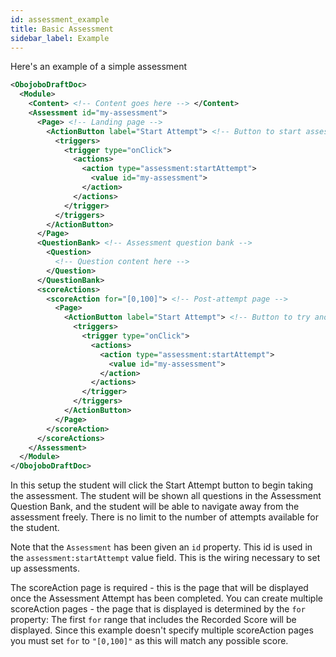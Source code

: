 ```yaml
---
id: assessment_example
title: Basic Assessment
sidebar_label: Example
---
```


Here's an example of a simple assessment

```xml
<ObojoboDraftDoc>
  <Module>
    <Content> <!-- Content goes here --> </Content>
    <Assessment id="my-assessment">
      <Page> <!-- Landing page -->
        <ActionButton label="Start Attempt"> <!-- Button to start assessment attempt -->
          <triggers>
            <trigger type="onClick">
              <actions>
                <action type="assessment:startAttempt">
                  <value id="my-assessment">
                </action>
              </actions>
            </trigger>
          </triggers>
        </ActionButton>
      </Page>
      <QuestionBank> <!-- Assessment question bank -->
        <Question>
          <!-- Question content here -->
        </Question>
      </QuestionBank>
      <scoreActions>
        <scoreAction for="[0,100]"> <!-- Post-attempt page -->
          <Page>
            <ActionButton label="Start Attempt"> <!-- Button to try another assessment attempt -->
              <triggers>
                <trigger type="onClick">
                  <actions>
                    <action type="assessment:startAttempt">
                      <value id="my-assessment">
                    </action>
                  </actions>
                </trigger>
              </triggers>
            </ActionButton>
          </Page>
        </scoreAction>
      </scoreActions>
    </Assessment>
  </Module>
</ObojoboDraftDoc>
```

In this setup the student will click the Start Attempt button to begin taking the assessment. The student will be shown all questions in the Assessment Question Bank, and the student will be able to navigate away from the assessment freely. There is no limit to the number of attempts available for the student.

Note that the `Assessment` has been given an `id` property. This id is used in the `assessment:startAttempt` value field. This is the wiring necessary to set up assessments.

The scoreAction page is required - this is the page that will be displayed once the Assessment Attempt has been completed. You can create multiple scoreAction pages - the page that is displayed is determined by the `for` property: The first `for` range that includes the Recorded Score will be displayed. Since this example doesn't specify multiple scoreAction pages you must set `for` to `"[0,100]"` as this will match any possible score.